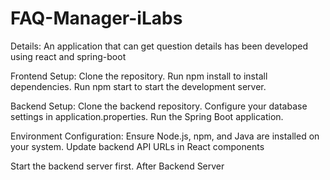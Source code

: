 # FAQ-Manager-iLabs
Details: An application that can get question details has been developed using react and spring-boot

Frontend Setup:
Clone the repository.
Run npm install to install dependencies.
Run npm start to start the development server.

Backend Setup:
Clone the backend repository.
Configure your database settings in application.properties.
Run the Spring Boot application.

Environment Configuration:
Ensure Node.js, npm, and Java are installed on your system.
Update backend API URLs in React components


Start the backend server first.
After Backend Server
